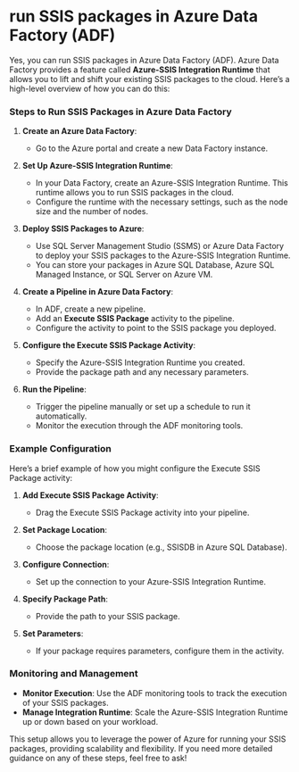 # run SSIS packages in Azure Data Factory (ADF)

Yes, you can run SSIS packages in Azure Data Factory (ADF). Azure Data Factory provides a feature called **Azure-SSIS Integration Runtime** that allows you to lift and shift your existing SSIS packages to the cloud. Here’s a high-level overview of how you can do this:

### Steps to Run SSIS Packages in Azure Data Factory

1. **Create an Azure Data Factory**:
   - Go to the Azure portal and create a new Data Factory instance.

2. **Set Up Azure-SSIS Integration Runtime**:
   - In your Data Factory, create an Azure-SSIS Integration Runtime. This runtime allows you to run SSIS packages in the cloud.
   - Configure the runtime with the necessary settings, such as the node size and the number of nodes.

3. **Deploy SSIS Packages to Azure**:
   - Use SQL Server Management Studio (SSMS) or Azure Data Factory to deploy your SSIS packages to the Azure-SSIS Integration Runtime.
   - You can store your packages in Azure SQL Database, Azure SQL Managed Instance, or SQL Server on Azure VM.

4. **Create a Pipeline in Azure Data Factory**:
   - In ADF, create a new pipeline.
   - Add an **Execute SSIS Package** activity to the pipeline.
   - Configure the activity to point to the SSIS package you deployed.

5. **Configure the Execute SSIS Package Activity**:
   - Specify the Azure-SSIS Integration Runtime you created.
   - Provide the package path and any necessary parameters.

6. **Run the Pipeline**:
   - Trigger the pipeline manually or set up a schedule to run it automatically.
   - Monitor the execution through the ADF monitoring tools.

### Example Configuration

Here’s a brief example of how you might configure the Execute SSIS Package activity:

1. **Add Execute SSIS Package Activity**:
   - Drag the Execute SSIS Package activity into your pipeline.

2. **Set Package Location**:
   - Choose the package location (e.g., SSISDB in Azure SQL Database).

3. **Configure Connection**:
   - Set up the connection to your Azure-SSIS Integration Runtime.

4. **Specify Package Path**:
   - Provide the path to your SSIS package.

5. **Set Parameters**:
   - If your package requires parameters, configure them in the activity.

### Monitoring and Management

- **Monitor Execution**: Use the ADF monitoring tools to track the execution of your SSIS packages.
- **Manage Integration Runtime**: Scale the Azure-SSIS Integration Runtime up or down based on your workload.

This setup allows you to leverage the power of Azure for running your SSIS packages, providing scalability and flexibility. If you need more detailed guidance on any of these steps, feel free to ask!